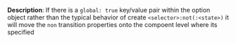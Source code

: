 __Description__: If there is a `global: true` key/value pair within the option object rather than the typical behavior of create `<selector>:not(:<state>)` it will move the `non` transition properties onto the compoent level where its specified